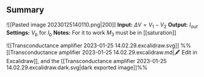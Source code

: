 ## Summary
![[Pasted image 20230125140110.png|200]]
**Input:** $\Delta V =V_{1}-V_{2}$
**Output:** $I_{out}$
**Settings:** $V_{b}$ for $I_{b}$
**Notes:** For it to work $M_{3}$ must be in [[saturation]]

![[Transconductance amplifier 2023-01-25 14.02.29.excalidraw.svg]]
%%[[Transconductance amplifier 2023-01-25 14.02.29.excalidraw.md|🖋 Edit in Excalidraw]], and the [[Transconductance amplifier 2023-01-25 14.02.29.excalidraw.dark.svg|dark exported image]]%%